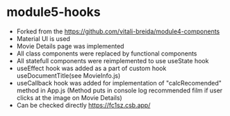 # module5-hooks

- Forked from the https://github.com/vitali-breida/module4-components
- Material UI is used
- Movie Details page was implemented
- All class components were replaced by functional components
- All statefull components were reimplemented to use useState hook
- useEffect hook was added as a part of custom hook useDocumentTitle(see MovieInfo.js)
- useCallback hook was added for implementation of "calcRecomended" method in App.js
  (Method puts in console log recommended film if user clicks at the image on Movie Details)
- Can be checked directly https://fc1sz.csb.app/
